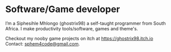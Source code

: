 # Software/Game developer

I’m a Siphesihle Mhlongo (ghostrix98) a self-taught programmer from South Africa. I make productivity tools/software, games and theme's.

Checkout my nooby game projects on itch at https://ghostrix98.itch.io
<br>Contact: sphem4code@gmail.com.

<!---
ghostrix98/ghostrix98 is a ✨ special ✨ repository because its `README.md` (this file) appears on your GitHub profile.
You can click the Preview link to take a look at your changes.
--->
